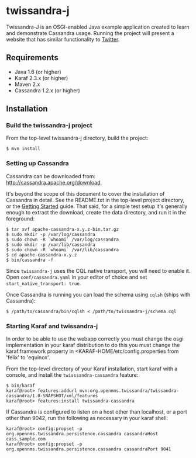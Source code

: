 twissandra-j
============

Twissandra-J is an OSGI-enabled Java example application created to learn and
demonstrate Cassandra usage.  Running the project will present a website that
has similar functionality to [Twitter](http://twitter.com).

Requirements
------------
 * Java 1.6 (or higher)
 * Karaf 2.3.x (or higher)
 * Maven 2.x
 * Cassandra 1.2.x (or higher)

Installation
------------
### Build the twissandra-j project

From the top-level twissandra-j directory, build the project:

    $ mvn install

### Setting up Cassandra

Cassandra can be downloaded from: http://cassandra.apache.org/download.

It's beyond the scope of this document to cover the installation of
Cassandra in detail.  See the README.txt in the top-level project directory,
or the [Getting Started](http://wiki.apache.org/cassandra/GettingStarted)
guide.  That said, for a simple test setup it's generally enough to extract
the download, create the data directory, and run it in the foreground:

    $ tar xvf apache-cassandra-x.y.z-bin.tar.gz
    $ sudo mkdir -p /var/log/cassandra
    $ sudo chown -R `whoami` /var/log/cassandra
    $ sudo mkdir -p /var/lib/cassandra
    $ sudo chown -R `whoami` /var/lib/cassandra
    $ cd apache-cassandra-x.y.z
    $ bin/cassandra -f

Since `twissandra-j` uses the CQL native transport, you will need to enable
it.  Open `conf/cassandra.yaml` in your editor of choice and set
`start_native_transport: true`.

Once Cassandra is running you can load the schema using `cqlsh` (ships
with Cassandra):

    $ /path/to/cassandra/bin/cqlsh < /path/to/twissandra-j/schema.cql

### Starting Karaf and twissandra-j

In order to be able to use the webapp correctly you must change the osgi
implementation in your karaf distribution to do this you must change
the karaf.framework property in <KARAF-HOME/etc/config.properties from
'felix' to 'equinox'.

From the top-level directory of your Karaf installation, start karaf with
a console, and install the `twisssandra-cassandra` feature:

    $ bin/karaf
    karaf@root> features:addurl mvn:org.opennms.twissandra/twissandra-cassandra/1.0-SNAPSHOT/xml/features
    karaf@root> features:install twissandra-cassandra

If Cassandra is configured to listen on a host other than localhost, or a
port other than 9042, run the following as necessary in your karaf shell:

    karaf@root> config:propset -p org.opennms.twissandra.persistence.cassandra cassandraHost cass.sample.com
    karaf@root> config:propset -p org.opennms.twissandra.persistence.cassandra cassandraPort 9041
